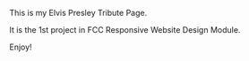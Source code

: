 This is my Elvis Presley Tribute Page.

It is the 1st project in FCC Responsive Website Design Module.

Enjoy!